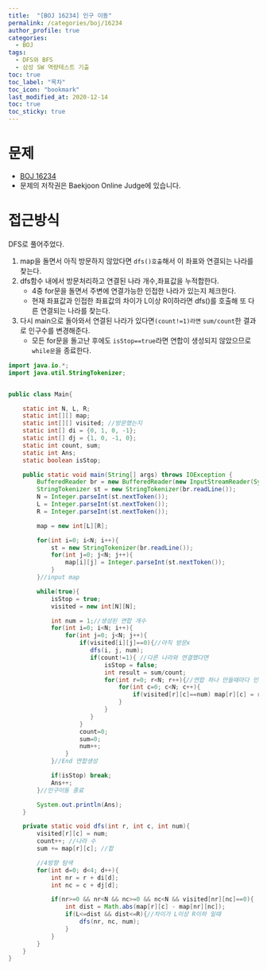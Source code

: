 ```yaml
---
title:  "[BOJ 16234] 인구 이동"
permalink: /categories/boj/16234
author_profile: true
categories:
  - BOJ
tags:
  - DFS와 BFS
  - 삼성 SW 역량테스트 기출
toc: true
toc_label: "목차"
toc_icon: "bookmark"
last_modified_at: 2020-12-14
toc: true
toc_sticky: true
---
```


# 문제
- [BOJ 16234](https://www.acmicpc.net/problem/16234)
- 문제의 저작권은 Baekjoon Online Judge에 있습니다.  

# 접근방식
DFS로 풀어주었다.  
1. map을 돌면서 아직 방문하지 않았다면 `dfs()호출`해서 이 좌표와 연결되는 나라를 찾는다.  
2. dfs함수 내에서 방문처리하고 연결된 나라 개수,좌표값을 누적합한다.  
    - 4중 for문을 돌면서 주변에 연결가능한 인접한 나라가 있는지 체크한다.  
    - 현재 좌표값과 인접한 좌표값의 차이가 L이상 R이하라면 dfs()를 호출해 또 다른 연결되는 나라를 찾는다.  
3. 다시 main으로 돌아와서 연결된 나라가 있다면`(count!=1)라면` `sum/count`한 결과로 인구수를 변경해준다.  
    - 모든 for문을 돌고난 후에도 `isStop==true`라면 연합이 생성되지 않았으므로 `while문`을 종료한다.  

```java
import java.io.*;
import java.util.StringTokenizer;


public class Main{

    static int N, L, R;
    static int[][] map;
    static int[][] visited; //방문했는지
    static int[] di = {0, 1, 0, -1};
    static int[] dj = {1, 0, -1, 0};
    static int count, sum;
    static int Ans;
    static boolean isStop;

    public static void main(String[] args) throws IOException {
        BufferedReader br = new BufferedReader(new InputStreamReader(System.in));
        StringTokenizer st = new StringTokenizer(br.readLine());
        N = Integer.parseInt(st.nextToken());
        L = Integer.parseInt(st.nextToken());
        R = Integer.parseInt(st.nextToken());

        map = new int[L][R];

        for(int i=0; i<N; i++){
            st = new StringTokenizer(br.readLine());
            for(int j=0; j<N; j++){
                map[i][j] = Integer.parseInt(st.nextToken());
            }
        }//input map

        while(true){
            isStop = true;
            visited = new int[N][N];

            int num = 1;//생성된 연합 개수
            for(int i=0; i<N; i++){
                for(int j=0; j<N; j++){
                    if(visited[i][j]==0){//아직 방문x
                       dfs(i, j, num);
                       if(count!=1){ //다른 나라와 연결했다면
                           isStop = false;
                           int result = sum/count;
                           for(int r=0; r<N; r++){//연합 하나 만들때마다 인구 수 변경
                               for(int c=0; c<N; c++){
                                   if(visited[r][c]==num) map[r][c] = result;
                               }
                           }
                       }
                    }
                    count=0;
                    sum=0;
                    num++;
                }
            }//End 연합생성

            if(isStop) break;
            Ans++;
        }//인구이동 종료

        System.out.println(Ans);
    }

    private static void dfs(int r, int c, int num){
        visited[r][c] = num;
        count++; //나라 수
        sum += map[r][c]; //합

        //4방향 탐색
        for(int d=0; d<4; d++){
            int nr = r + di[d];
            int nc = c + dj[d];

            if(nr>=0 && nr<N && nc>=0 && nc<N && visited[nr][nc]==0){
                int dist = Math.abs(map[r][c] - map[nr][nc]);
                if(L<=dist && dist<=R){//차이가 L이상 R이하 일때
                    dfs(nr, nc, num);
                }
            }
        }
    }
}
```  
